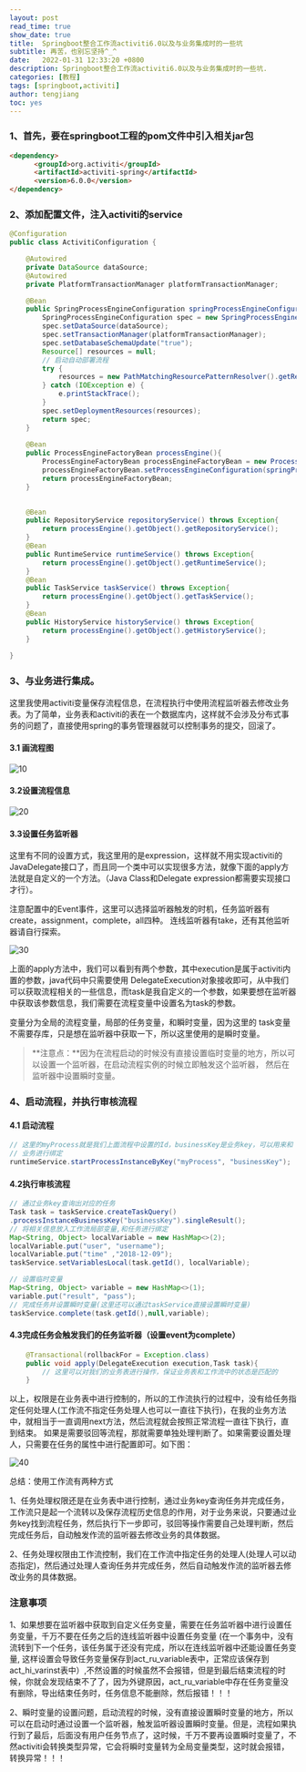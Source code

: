 ```yaml
---
layout: post
read_time: true
show_date: true
title:  Springboot整合工作流activiti6.0以及与业务集成时的一些坑
subtitle: 再苦，也别忘坚持^_^
date:   2022-01-31 12:33:20 +0800
description: Springboot整合工作流activiti6.0以及与业务集成时的一些坑.
categories: [教程]
tags: [springboot,activiti]
author: tengjiang
toc: yes
---
```



### 1、首先，要在springboot工程的pom文件中引入相关jar包

```html
<dependency>
      <groupId>org.activiti</groupId>
      <artifactId>activiti-spring</artifactId>
      <version>6.0.0</version>
</dependency>
```

### 2、添加配置文件，注入activiti的service

```java
@Configuration
public class ActivitiConfiguration {

    @Autowired
    private DataSource dataSource;
    @Autowired
    private PlatformTransactionManager platformTransactionManager;

	@Bean
	public SpringProcessEngineConfiguration springProcessEngineConfiguration(){
		SpringProcessEngineConfiguration spec = new SpringProcessEngineConfiguration();
        spec.setDataSource(dataSource);
        spec.setTransactionManager(platformTransactionManager);
		spec.setDatabaseSchemaUpdate("true");
		Resource[] resources = null;
        // 启动自动部署流程
		try {
			resources = new PathMatchingResourcePatternResolver().getResources("classpath*:bpmn/*.bpmn");
		} catch (IOException e) {
			e.printStackTrace();
		}
		spec.setDeploymentResources(resources);
		return spec;
	}
	
	@Bean
	public ProcessEngineFactoryBean processEngine(){
		ProcessEngineFactoryBean processEngineFactoryBean = new ProcessEngineFactoryBean();
		processEngineFactoryBean.setProcessEngineConfiguration(springProcessEngineConfiguration());
		return processEngineFactoryBean;
	}

	
	@Bean
	public RepositoryService repositoryService() throws Exception{
		return processEngine().getObject().getRepositoryService();
	}
	@Bean
	public RuntimeService runtimeService() throws Exception{
		return processEngine().getObject().getRuntimeService();
	}
	@Bean
	public TaskService taskService() throws Exception{
		return processEngine().getObject().getTaskService();
	}
	@Bean
	public HistoryService historyService() throws Exception{
		return processEngine().getObject().getHistoryService();
	}
	
}
```

### 3、与业务进行集成。

这里我使用activiti变量保存流程信息，在流程执行中使用流程监听器去修改业务表。为了简单，业务表和activiti的表在一个数据库内，这样就不会涉及分布式事务的问题了，直接使用spring的事务管理器就可以控制事务的提交，回滚了。

#### 3.1 画流程图

![10](https://s2.loli.net/2022/01/31/1NiDrgMtsGcnkaH.png)

#### 3.2设置流程信息

![20](https://s2.loli.net/2022/01/31/zpJNhlTRYX9Befo.png)

#### 3.3设置任务监听器

这里有不同的设置方式，我这里用的是expression，这样就不用实现activiti的JavaDelegate接口了，而且同一个类中可以实现很多方法，就像下面的apply方法就是自定义的一个方法。（Java Class和Delegate expression都需要实现接口才行）。

注意配置中的Event事件，这里可以选择监听器触发的时机，任务监听器有create，assignment，complete，all四种。 连线监听器有take，还有其他监听器请自行探索。

![30](https://s2.loli.net/2022/01/31/d6fn2zjJPIliZS3.png)

上面的apply方法中，我们可以看到有两个参数，其中execution是属于activiti内置的参数，java代码中只需要使用 DelegateExecution对象接收即可，从中我们可以获取流程相关的一些信息，而task是我自定义的一个参数，如果要想在监听器中获取该参数信息，我们需要在流程变量中设置名为task的参数。

变量分为全局的流程变量，局部的任务变量，和瞬时变量，因为这里的 task变量不需要存库，只是想在监听器中获取一下，所以这里使用的是瞬时变量。

> **注意点：**因为在流程启动的时候没有直接设置临时变量的地方，所以可以设置一个监听器，在启动流程实例的时候立即触发这个监听器， 然后在监听器中设置瞬时变量。

### 4、启动流程，并执行审核流程

#### 4.1 启动流程

```java
// 这里的myProcess就是我们上面流程中设置的Id，businessKey是业务key，可以用来和
// 业务进行绑定
runtimeService.startProcessInstanceByKey("myProcess", "businessKey");
```

#### 4.2执行审核流程

```java
// 通过业务key查询出对应的任务
Task task = taskService.createTaskQuery()
.processInstanceBusinessKey("businessKey").singleResult();
// 将相关信息放入工作流局部变量,和任务进行绑定
Map<String, Object> localVariable = new HashMap<>(2);
localVariable.put("user", "username");
localVariable.put("time" ,"2018-12-09");
taskService.setVariablesLocal(task.getId(), localVariable);

// 设置临时变量
Map<String, Object> variable = new HashMap<>(1);
variable.put("result", "pass");
// 完成任务并设置瞬时变量(这里还可以通过taskService直接设置瞬时变量)
taskService.complete(task.getId(),null,variable);
```

#### 4.3完成任务会触发我们的任务监听器（设置event为complete）

```java
    @Transactional(rollbackFor = Exception.class)
    public void apply(DelegateExecution execution,Task task){
        // 这里可以对我们的业务表进行操作，保证业务表和工作流中的状态是匹配的
    }
```

以上，权限是在业务表中进行控制的，所以的工作流执行的过程中，没有给任务指定任何处理人(工作流不指定任务处理人也可以一直往下执行)，在我的业务方法中，就相当于一直调用next方法，然后流程就会按照正常流程一直往下执行，直到结束。 如果是需要驳回等流程，那就需要单独处理判断了。如果需要设置处理人，只需要在任务的属性中进行配置即可。如下图：

![40](https://s2.loli.net/2022/01/31/wYzDoCj1f6uVPSl.png)

总结：使用工作流有两种方式

1、任务处理权限还是在业务表中进行控制，通过业务key查询任务并完成任务，工作流只是起一个流转以及保存流程历史信息的作用，对于业务来说，只要通过业务key找到流程任务，然后执行下一步即可，驳回等操作需要自己处理判断，然后完成任务后，自动触发作流的监听器去修改业务的具体数据。

2、任务处理权限由工作流控制，我们在工作流中指定任务的处理人(处理人可以动态指定)，然后通过处理人查询任务并完成任务，然后自动触发作流的监听器去修改业务的具体数据。

### **注意事项**

1、如果想要在监听器中获取到自定义任务变量，需要在任务监听器中进行设置任务变量，千万不要在任务之后的连线监听器中设置任务变量 (在一个事务中，没有流转到下一个任务，该任务属于还没有完成，所以在连线监听器中还能设置任务变量, 这样设置会导致任务变量保存到act_ru_variable表中，正常应该保存到act_hi_varinst表中）,不然设置的时候虽然不会报错，但是到最后结束流程的时候，你就会发现结束不了了，因为外键原因，act_ru_variable中存在任务变量没有删除，导出结束任务时，任务信息不能删除，然后报错！！！

2、瞬时变量的设置问题，启动流程的时候，没有直接设置瞬时变量的地方，所以可以在启动时通过设置一个监听器，触发监听器设置瞬时变量。但是，流程如果执行到了最后，后面没有用户任务节点了，这时候，千万不要再设置瞬时变量了，不然activiti会转换类型异常，它会将瞬时变量转为全局变量类型，这时就会报错，转换异常！！！